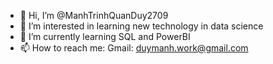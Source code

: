 - 👋 Hi, I’m @ManhTrinhQuanDuy2709
- 👀 I’m interested in learning new technology in data science
- 🌱 I’m currently learning SQL and PowerBI
- 📫 How to reach me: Gmail: duymanh.work@gmail.com

<!---
ManhTrinhQuanDuy2709/ManhTrinhQuanDuy2709 is a ✨ special ✨ repository because its `README.md` (this file) appears on your GitHub profile.
You can click the Preview link to take a look at your changes.
--->
